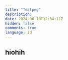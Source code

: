 ```yaml
---
title: "Testpeg"
description: 
date: 2024-06-10T12:34:11Z
hidden: false
comments: true
language: id
---
```

## hiohih